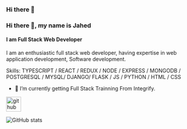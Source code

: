 ### Hi there 👋
### Hi there 👋, my name is Jahed
#### I am Full Stack Web Developer


I am an enthusiastic full stack web developer, having expertise in web application development, Software development.

Skills: TYPESCRIPT / REACT / REDUX / NODE / EXPRESS / MONGODB / POSTGRESQL / MYSQL/ DJANGO/ FLASK / JS / PYTHON / HTML / CSS 

- 🔭 I’m currently getting Full Stack Trainning From Integrify. 


[<img src='https://cdn.jsdelivr.net/npm/simple-icons@3.0.1/icons/github.svg' alt='github' height='40'>](https://github.com/jahedurrahman125)  

![GitHub stats](https://github-readme-stats.vercel.app/api?username=jahedurrahman125&show_icons=true)  
